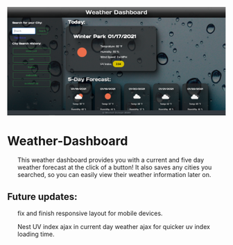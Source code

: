 ![screenshot](/assets/images/Screenshot.png)


# Weather-Dashboard

<ul>
  This weather dashboard provides you with a current and five day weather forecast at the click of a button! It also saves any cities you searched, so you can easily
  view their weather information later on.
</ul>
  
## Future updates:

<ul>
  fix and finish responsive layout for mobile devices.
</ul>
<ul>
  Nest UV index ajax in current day weather ajax for quicker uv index loading time.
</ul>
